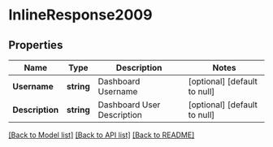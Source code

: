 # InlineResponse2009

## Properties
Name | Type | Description | Notes
------------ | ------------- | ------------- | -------------
**Username** | **string** | Dashboard Username | [optional] [default to null]
**Description** | **string** | Dashboard User Description | [optional] [default to null]

[[Back to Model list]](../README.md#documentation-for-models) [[Back to API list]](../README.md#documentation-for-api-endpoints) [[Back to README]](../README.md)

